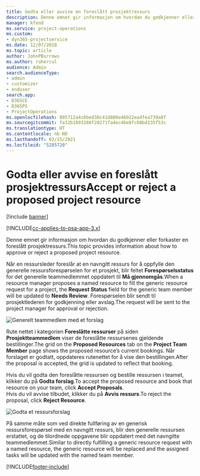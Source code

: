 ```yaml
---
title: Godta eller avvise en foreslått prosjektressurs
description: Denne emnet gir informasjon om hvordan du godkjenner eller forkaster en foreslått prosjektressurs.
manager: kfend
ms.service: project-operations
ms.custom:
- dyn365-projectservice
ms.date: 12/07/2018
ms.topic: article
author: JohnPBurrows
ms.author: ruhercul
audience: Admin
search.audienceType:
- admin
- customizer
- enduser
search.app:
- D365CE
- D365PS
- ProjectOperations
ms.openlocfilehash: 895712a4c6bed38c41d880e46922ea4fea739a8f
ms.sourcegitcommit: fa32b1893286f20271fa4ec4be8fc68bd135f53c
ms.translationtype: HT
ms.contentlocale: nb-NO
ms.lasthandoff: 02/15/2021
ms.locfileid: "5285720"
---
```

# <a name="accept-or-reject-a-proposed-project-resource"></a><span data-ttu-id="87b0e-103">Godta eller avvise en foreslått prosjektressurs</span><span class="sxs-lookup"><span data-stu-id="87b0e-103">Accept or reject a proposed project resource</span></span>

[!include [banner](../includes/psa-now-project-operations.md)]

[!INCLUDE[cc-applies-to-psa-app-3.x](../includes/cc-applies-to-psa-app-3x.md)]

<span data-ttu-id="87b0e-104">Denne emnet gir informasjon om hvordan du godkjenner eller forkaster en foreslått prosjektressurs.</span><span class="sxs-lookup"><span data-stu-id="87b0e-104">This topic provides information about how to approve or reject a proposed project resource.</span></span>

<span data-ttu-id="87b0e-105">Når en ressursleder foreslår at en navngitt ressurs for å oppfylle den generelle ressursforespørselen for et prosjekt, blir feltet **Forespørselsstatus** for det generelle teammedlemmet oppdatert til **Må gjennomgås**.</span><span class="sxs-lookup"><span data-stu-id="87b0e-105">When a resource manager proposes a named resource to fill the generic resource request for a project, the **Request Status** field for the generic team member will be updated to **Needs Review**.</span></span> <span data-ttu-id="87b0e-106">Forespørselen blir sendt til prosjektlederen for godkjenning eller avslag.</span><span class="sxs-lookup"><span data-stu-id="87b0e-106">The request will be sent to the project manager for approval or rejection.</span></span>

![Generelt teammedlem med et forslag](media/RM-how-to-19.png)

<span data-ttu-id="87b0e-108">Rute nettet i kategorien **Foreslåtte ressurser** på siden **Prosjektteammedlem** viser de foreslåtte ressursenes gjeldende bestillinger.</span><span class="sxs-lookup"><span data-stu-id="87b0e-108">The grid on the **Proposed Resources** tab on the **Project Team Member** page shows the proposed resource’s current bookings.</span></span> <span data-ttu-id="87b0e-109">Når forslaget er godtatt, oppdateres rutenettet for å vise den bestillingen.</span><span class="sxs-lookup"><span data-stu-id="87b0e-109">After the proposal is accepted, the grid is updated to reflect that booking.</span></span> 

<span data-ttu-id="87b0e-110">Hvis du vil godta den foreslåtte ressursen og bestille ressursen i teamet, klikker du på **Godta forslag**.</span><span class="sxs-lookup"><span data-stu-id="87b0e-110">To accept the proposed resource and book that resource on your team, click **Accept Proposals**.</span></span>  
<span data-ttu-id="87b0e-111">Hvis du vil avvise tilbudet, klikker du på **Avvis ressurs**.</span><span class="sxs-lookup"><span data-stu-id="87b0e-111">To reject the proposal, click **Reject Resource**.</span></span>

![Godta et ressursforslag](media/RM-how-to-20.png) 

<span data-ttu-id="87b0e-113">På samme måte som ved direkte fullføring av en generisk ressursforespørsel med en navngitt ressurs, blir den generelle ressursen erstattet, og de tilordnede oppgavene blir oppdatert med det navngitte teammedlemmet.</span><span class="sxs-lookup"><span data-stu-id="87b0e-113">Similar to directly fulfilling a generic resource request with a named resource, the generic resource will be replaced and the assigned tasks will be updated with the named team member.</span></span>


[!INCLUDE[footer-include](../includes/footer-banner.md)]